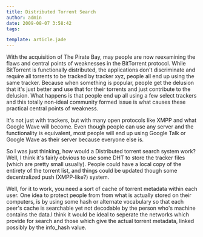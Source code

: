 ```yaml
---
title: Distributed Torrent Search
author: admin
date: 2009-08-07 3:58:42
tags: 

template: article.jade
---
```


With the acquisition of The Pirate Bay, may people are now reexamining the flaws and central points of weaknesses in the BitTorrent protocol. While BitTorrent is functionally distributed, the applications don't discriminate and require all torrents to be tracked by tracker xyz, people all end up using the same tracker. Because when something is popular, people get the delusion that it's just better and use that for their torrents and just contribute to the delusion. What happens is that people end up all using a few select trackers and this totally non-ideal community formed issue is what causes these practical central points of weakness.

It's not just with trackers, but with many open protocols like XMPP and what Google Wave will become. Even though people can use any server and the functionality is equivalent, most people will end up using Google Talk or Google Wave as their server because everyone else is.

So I was just thinking, how would a Distributed torrent search system work? Well, I think it's fairly obvious to use some DHT to store the tracker files (which are pretty small usually). People could have a local copy of the entirety of the torrent list, and things could be updated though some decentralized push (XMPP-like?) system.

Well, for it to work, you need a sort of cache of torrent metadata within each user. One idea to protect people from from what is actually stored on their computers, is by using some hash or alternate vocabulary so that each peer's cache is searchable yet not decodable by the person who's machine contains the data.I think it would be ideal to seperate the networks which provide for search and those which give the actual torrent metadata, linked possibly by the info_hash value.
